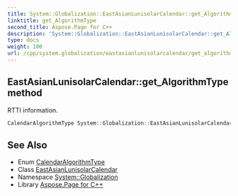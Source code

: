 ```yaml
---
title: System::Globalization::EastAsianLunisolarCalendar::get_AlgorithmType method
linktitle: get_AlgorithmType
second_title: Aspose.Page for C++
description: 'System::Globalization::EastAsianLunisolarCalendar::get_AlgorithmType method. RTTI information in C++.'
type: docs
weight: 100
url: /cpp/system.globalization/eastasianlunisolarcalendar/get_algorithmtype/
---
```

## EastAsianLunisolarCalendar::get_AlgorithmType method


RTTI information.

```cpp
CalendarAlgorithmType System::Globalization::EastAsianLunisolarCalendar::get_AlgorithmType() const override
```

## See Also

* Enum [CalendarAlgorithmType](../../calendaralgorithmtype/)
* Class [EastAsianLunisolarCalendar](../)
* Namespace [System::Globalization](../../)
* Library [Aspose.Page for C++](../../../)
